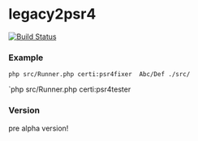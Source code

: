 # legacy2psr4

[![Build Status](https://travis-ci.org/certi/legacy2psr4.png)](https://travis-ci.org/certi/legacy2psr4)

### Example
`php src/Runner.php certi:psr4fixer  Abc/Def ./src/`

`php src/Runner.php certi:psr4tester

### Version
pre alpha version!
